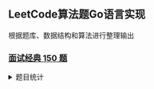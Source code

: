 ## LeetCode算法题Go语言实现

根据题库、数据结构和算法进行整理输出

### [面试经典 150 题](https://leetcode.cn/studyplan/top-interview-150/)
<details>
    <summary>题目统计</summary>

| No. | Title               |                                                 Solution                                                 |  Beats  | Difficulty |     Tags     |
|:---:|:--------------------|:--------------------------------------------------------------------------------------------------------:|:-------:|:----------:|:------------:|
| 88  | 合并两个有序数组            |              [Go](https://github.com/Gavin16/go-leetcode/blob/main/classic/merge/merge.go)               | 11.15%  |     简单     |    数组,双指针    |
| 27  | 移除元素                |          [Go](https://github.com/Gavin16/go-leetcode/blob/main/classic/rmElement/rmElement.go)           | 100.00% |     简单     |    数组,双指针    |
| 26  | 删除有序数组中的重复项         |       [Go](https://github.com/Gavin16/go-leetcode/blob/main/classic/rmDuplicates/rmDuplicates.go)        | 100.00% |     简单     |    数组,双指针    |
| 80  | 删除有序数组中的重复项 II      |      [Go](https://github.com/Gavin16/go-leetcode/blob/main/classic/rmDuplicates2/rmDuplicates2.go)       | 59.73%  |     中等     |    数组,双指针    |
| 169 | 多数元素                |        [Go](https://github.com/Gavin16/go-leetcode/blob/main/classic/majoElement/majorElement.go)        | 23.14%  |     简单     |      数组      |
| 189 | 轮转数组                |             [Go](https://github.com/Gavin16/go-leetcode/blob/main/classic/rotate/rotate.go)              | 69.33%  |     中等     |      数组      | 
| 121 | 买卖股票的最佳时机           |          [Go](https://github.com/Gavin16/go-leetcode/blob/main/classic/maxProfit/maxProfit.go)           | 40.10%  |     简单     |      数组      |
| 122 | 买卖股票的最佳时机II         |        [Go](https://github.com/Gavin16/go-leetcode/blob/main/classic/122-maxProfit2/maxProfit.go)        | 67.53%  |     中等     | 数组,动态规划,贪心算法 |
| 55  | 跳跃游戏                |           [Go](https://github.com/Gavin16/go-leetcode/blob/main/classic/55-canJump/canJump.go)           | 88.74%  |     中等     |   数组, 回溯算法   | 
| 45  | 跳跃游戏 II             |            [Go](https://github.com/Gavin16/go-leetcode/blob/main/classic/45-canJump2/jump.go)            | 13.53%  |     中等     |      数组      |
| 274 | H 指数                |           [Go](https://github.com/Gavin16/go-leetcode/blob/main/classic/274-hIndex/hIndex.go)            |  100%   |     中等     |      数组      |
| 380 | O(1) 时间插入、删除和获取随机元素 |    [Go](https://github.com/Gavin16/go-leetcode/blob/main/classic/380-RandomizedSet/RandomizedSet.go)     | 11.71%  |     中等     |   集合,系统设计    |
| 238 | 除自身以外数组的乘积          |   [Go](https://github.com/Gavin16/go-leetcode/blob/main/classic/238-prodExceptSelf/prodExceptSelf.go)    | 90.45%  |     中等     |      数组      |
| 134 | 加油站                 | [Go](https://github.com/Gavin16/go-leetcode/blob/main/classic/134-completeCircuit/canCompleteCircuit.go) | 91.42%  |     中等     |      数组      |
| 135 | 分发糖果                |            [Go](https://github.com/Gavin16/go-leetcode/blob/main/classic/135-candy/candy.go)             | 49.48%  |     困难     |   数组,贪心算法    |
| 42  | 接雨水                 |              [Go](https://github.com/Gavin16/go-leetcode/blob/main/classic/42-trap/trap.go)              | 39.96%  |     困难     |   数组, 双指针    |
| 13  | 罗马数字转整数             |        [Go](https://github.com/Gavin16/go-leetcode/blob/main/classic/13-romanToInt/romanToInt.go)        | 86.68%  |     简单     |   哈希表,字符串    |
| 12  | 整数转罗马数字             |        [Go](https://github.com/Gavin16/go-leetcode/blob/main/classic/12-intToRoman/intToRoman.go)        | 21.51%  |     中等     |   哈希表,字符串    |
| 58  | 最后一个单词的长度           |     [Go](https://github.com/Gavin16/go-leetcode/blob/main/classic/58-lenOfLastWord/lenOfLastWord.go)     | 18.94%  |     简单     |     字符串      |
| 14  | 最长公共前缀              |  [Go](https://github.com/Gavin16/go-leetcode/blob/main/classic/14-longestComPrefix/longestComPrefix.go)  | 15.42%  |     简单     |     字符串      |
| 151 | 反转字符串中的单词           |     [Go](https://github.com/Gavin16/go-leetcode/blob/main/classic/151-reverseWords/reverseWords.go)      | 46.16%  |     中等     |   字符串, 双指针   |
|  6  | Z字形变换               |           [Go](https://github.com/Gavin16/go-leetcode/blob/main/classic/6-convert/convert.go)            | 90.72%  |     中等     |     字符串      |
| 28  | 找出字符串中第一个匹配项的下标     |            [Go](https://github.com/Gavin16/go-leetcode/blob/main/classic/28-strStr/strStr.go)            | 100.00% |     简单     |   字符串, 双指针   |
| 67  | 文本左右对齐              |       [Go](https://github.com/Gavin16/go-leetcode/blob/main/classic/67-fullJustify/fullJustify.go)       | 100.00% |     困难     |   数组, 字符串    |

</details>

